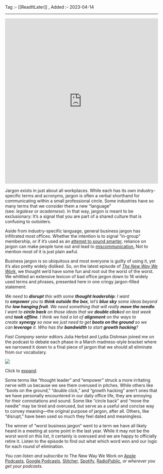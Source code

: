 Tag :- [[ReadItLater]] , 
Added :- 2023-04-14

-----
<iframe src="https://www.linkedin.com/embed/feed/update/urn:li:share:7008279930710970368" height="544" width="504" frameborder="0" allowfullscreen="" title="Embedded post"></iframe>


Jargon exists in just about all workplaces. While each has its own industry-specific terms and acronyms, jargon is often a verbal shorthand for communicating within a small professional circle. Some industries have so many terms that we consider them a new “language” (see: _legalese_ or _academese_). In that way, jargon is meant to be exclusionary: It’s a signal that you are part of a shared culture that is confusing to outsiders.  
  
Aside from industry-specific language, general business jargon has infiltrated most offices. Whether the intention is to signal “in-group” membership, or if it’s used as an [attempt to sound smarter](https://www.fastcompany.com/3052242/the-secret-to-sounding-smart-using-simple-language), reliance on jargon can make people tune out and lead to [miscommunication.](https://www.fastcompany.com/90818044/science-of-miscommunication-at-work) Not to mention most of it is just plain awful.

Business jargon is so ubiquitous and most everyone is guilty of using it, yet it’s also pretty widely disliked. So, on the latest episode of [_The New Way We Work_](https://podcasts.apple.com/us/podcast/the-new-way-we-work/id1393035987), we thought we’d have some fun and root out the worst of the worst. We whittled an extensive lexicon of bad office jargon down to 16 widely used terms and phrases, presented here in one cringy jargon-filled statement:  
  
_We need to **disrupt** this with some **thought leadership**: I want to **empower** you to **think outside the box**, let’s **blue sky** some ideas beyond the **low hanging fruit**. We need something that will really **move the needle**. I want to **circle back** on those ideas that we **double click**ed on last week and **took offline**. I think we had a lot of **alignment** on the ways to create **synergy** so now we just need to get **boots on the ground** so we can **leverage** it. Who has the **bandwidth** to start **growth hacking**?_   
  
_Fast Company_ senior editors Julia Herbst and Lydia Dishman joined me on the podcast to debate each phase in a March madness-style bracket where we narrowed it down to a final piece of jargon that we should all eliminate from our vocabulary.

![](https://images.fastcompany.net/image/upload/w_596,c_limit,q_auto:best,f_auto/wp-cms/uploads/2022/12/i-1-90821381-this-is-the-worst-business-jargon-of-2022.jpg)

Click to [expand](https://wp-cms-fastcompany-com.s3.amazonaws.com/uploads/2022/12/i-1-90821381-this-is-the-worst-business-jargon-of-2022.jpg).

Some terms like “thought leader” and “empower” struck a more irritating nerve with us because we see them overused in pitches. While others like “boots on the ground,” “double click,” and “growth hacking” aren’t ones that we have personally encountered in our daily office life, they are annoying for their connotations and sound. Some like “circle back” and “move the needle” may be tired and overused, but serve as a useful and concise way to convey meaning—the original purpose of jargon, after all. Others, like “disrupt,” have been used so much they feel dated and meaningless.

The winner of “worst business jargon” went to a term we have all likely heard in a meeting at some point in the last year. While it may not be the worst word on this list, it certainly is overused and we are happy to officially retire it. Listen to the episode to find out what which word won and our logic for each round of elimination.

_You can listen and subscribe to_ The New Way We Work _on_ [Apple Podcasts](https://itunes.apple.com/us/podcast/secrets-of-the-most-productive-people/id1393035987?mt=2), [Google Podcasts](https://podcasts.google.com/feed/aHR0cHM6Ly9yc3Muc2ltcGxlY2FzdC5jb20vcG9kY2FzdHMvNTg3Mi9yc3M=), [Stitcher](https://www.stitcher.com/podcast/fast-company/secrets-of-the-most-productive-people), [Spotify](https://open.spotify.com/show/2POyz4d2ymhs8NqSBY7gfW?si=17J9_QVvRquD04C3_X5oJg), [RadioPublic](https://radiopublic.com/secrets-of-the-most-productive-pe-GMawMl:RkNTZWNyZXRzLUFQMQ), _or wherever you get your podcasts._